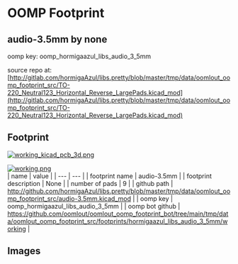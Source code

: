 # OOMP Footprint  
## audio-3.5mm  by none  
  
oomp key: oomp_hormigaazul_libs_audio_3_5mm  
  
source repo at: [http://gitlab.com/hormigaAzul/libs.pretty/blob/master/tmp/data/oomlout_oomp_footprint_src/TO-220_Neutral123_Horizontal_Reverse_LargePads.kicad_mod](http://gitlab.com/hormigaAzul/libs.pretty/blob/master/tmp/data/oomlout_oomp_footprint_src/TO-220_Neutral123_Horizontal_Reverse_LargePads.kicad_mod)  
## Footprint  
  
[![working_kicad_pcb_3d.png](working_kicad_pcb_3d_600.png)](working_kicad_pcb_3d.png)  
  
[![working.png](working_600.png)](working.png)  
| name | value | 
| --- | --- | 
| footprint name | audio-3.5mm | 
| footprint description | None | 
| number of pads | 9 | 
| github path | http://github.com/hormigaAzul/libs.pretty/blob/master/tmp/data/oomlout_oomp_footprint_src/audio-3.5mm.kicad_mod | 
| oomp key | oomp_hormigaazul_libs_audio_3_5mm | 
| oomp bot github | https://github.com/oomlout/oomlout_oomp_footprint_bot/tree/main/tmp/data/oomlout_oomp_footprint_src/footprints/hormigaazul_libs_audio_3_5mm/working | 
## Images  
